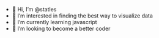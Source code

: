 - 👋 Hi, I’m @statles
- 👀 I’m interested in finding the best way to visualize data
- 🌱 I’m currently learning javascript
- 💞️ I’m looking to become a better coder

<!---
statles/statles is a ✨ special ✨ repository because its `README.md` (this file) appears on your GitHub profile.
You can click the Preview link to take a look at your changes.
--->
